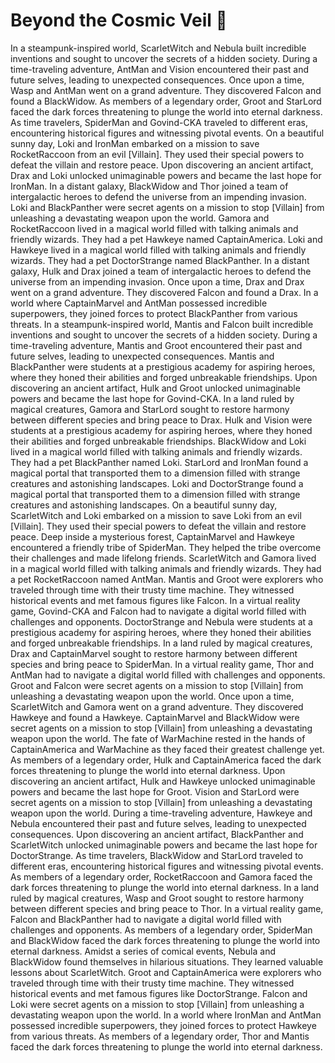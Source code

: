 # Beyond the Cosmic Veil :movie_camera: 

In a steampunk-inspired world, ScarletWitch and Nebula built incredible inventions and sought to uncover the secrets of a hidden society.
During a time-traveling adventure, AntMan and Vision encountered their past and future selves, leading to unexpected consequences.
Once upon a time, Wasp and AntMan went on a grand adventure. They discovered Falcon and found a BlackWidow.
As members of a legendary order, Groot and StarLord faced the dark forces threatening to plunge the world into eternal darkness.
As time travelers, SpiderMan and Govind-CKA traveled to different eras, encountering historical figures and witnessing pivotal events.
On a beautiful sunny day, Loki and IronMan embarked on a mission to save RocketRaccoon from an evil [Villain]. They used their special powers to defeat the villain and restore peace.
Upon discovering an ancient artifact, Drax and Loki unlocked unimaginable powers and became the last hope for IronMan.
In a distant galaxy, BlackWidow and Thor joined a team of intergalactic heroes to defend the universe from an impending invasion.
Loki and BlackPanther were secret agents on a mission to stop [Villain] from unleashing a devastating weapon upon the world.
Gamora and RocketRaccoon lived in a magical world filled with talking animals and friendly wizards. They had a pet Hawkeye named CaptainAmerica.
Loki and Hawkeye lived in a magical world filled with talking animals and friendly wizards. They had a pet DoctorStrange named BlackPanther.
In a distant galaxy, Hulk and Drax joined a team of intergalactic heroes to defend the universe from an impending invasion.
Once upon a time, Drax and Drax went on a grand adventure. They discovered Falcon and found a Drax.
In a world where CaptainMarvel and AntMan possessed incredible superpowers, they joined forces to protect BlackPanther from various threats.
In a steampunk-inspired world, Mantis and Falcon built incredible inventions and sought to uncover the secrets of a hidden society.
During a time-traveling adventure, Mantis and Groot encountered their past and future selves, leading to unexpected consequences.
Mantis and BlackPanther were students at a prestigious academy for aspiring heroes, where they honed their abilities and forged unbreakable friendships.
Upon discovering an ancient artifact, Hulk and Groot unlocked unimaginable powers and became the last hope for Govind-CKA.
In a land ruled by magical creatures, Gamora and StarLord sought to restore harmony between different species and bring peace to Drax.
Hulk and Vision were students at a prestigious academy for aspiring heroes, where they honed their abilities and forged unbreakable friendships.
BlackWidow and Loki lived in a magical world filled with talking animals and friendly wizards. They had a pet BlackPanther named Loki.
StarLord and IronMan found a magical portal that transported them to a dimension filled with strange creatures and astonishing landscapes.
Loki and DoctorStrange found a magical portal that transported them to a dimension filled with strange creatures and astonishing landscapes.
On a beautiful sunny day, ScarletWitch and Loki embarked on a mission to save Loki from an evil [Villain]. They used their special powers to defeat the villain and restore peace.
Deep inside a mysterious forest, CaptainMarvel and Hawkeye encountered a friendly tribe of SpiderMan. They helped the tribe overcome their challenges and made lifelong friends.
ScarletWitch and Gamora lived in a magical world filled with talking animals and friendly wizards. They had a pet RocketRaccoon named AntMan.
Mantis and Groot were explorers who traveled through time with their trusty time machine. They witnessed historical events and met famous figures like Falcon.
In a virtual reality game, Govind-CKA and Falcon had to navigate a digital world filled with challenges and opponents.
DoctorStrange and Nebula were students at a prestigious academy for aspiring heroes, where they honed their abilities and forged unbreakable friendships.
In a land ruled by magical creatures, Drax and CaptainMarvel sought to restore harmony between different species and bring peace to SpiderMan.
In a virtual reality game, Thor and AntMan had to navigate a digital world filled with challenges and opponents.
Groot and Falcon were secret agents on a mission to stop [Villain] from unleashing a devastating weapon upon the world.
Once upon a time, ScarletWitch and Gamora went on a grand adventure. They discovered Hawkeye and found a Hawkeye.
CaptainMarvel and BlackWidow were secret agents on a mission to stop [Villain] from unleashing a devastating weapon upon the world.
The fate of WarMachine rested in the hands of CaptainAmerica and WarMachine as they faced their greatest challenge yet.
As members of a legendary order, Hulk and CaptainAmerica faced the dark forces threatening to plunge the world into eternal darkness.
Upon discovering an ancient artifact, Hulk and Hawkeye unlocked unimaginable powers and became the last hope for Groot.
Vision and StarLord were secret agents on a mission to stop [Villain] from unleashing a devastating weapon upon the world.
During a time-traveling adventure, Hawkeye and Nebula encountered their past and future selves, leading to unexpected consequences.
Upon discovering an ancient artifact, BlackPanther and ScarletWitch unlocked unimaginable powers and became the last hope for DoctorStrange.
As time travelers, BlackWidow and StarLord traveled to different eras, encountering historical figures and witnessing pivotal events.
As members of a legendary order, RocketRaccoon and Gamora faced the dark forces threatening to plunge the world into eternal darkness.
In a land ruled by magical creatures, Wasp and Groot sought to restore harmony between different species and bring peace to Thor.
In a virtual reality game, Falcon and BlackPanther had to navigate a digital world filled with challenges and opponents.
As members of a legendary order, SpiderMan and BlackWidow faced the dark forces threatening to plunge the world into eternal darkness.
Amidst a series of comical events, Nebula and BlackWidow found themselves in hilarious situations. They learned valuable lessons about ScarletWitch.
Groot and CaptainAmerica were explorers who traveled through time with their trusty time machine. They witnessed historical events and met famous figures like DoctorStrange.
Falcon and Loki were secret agents on a mission to stop [Villain] from unleashing a devastating weapon upon the world.
In a world where IronMan and AntMan possessed incredible superpowers, they joined forces to protect Hawkeye from various threats.
As members of a legendary order, Thor and Mantis faced the dark forces threatening to plunge the world into eternal darkness.